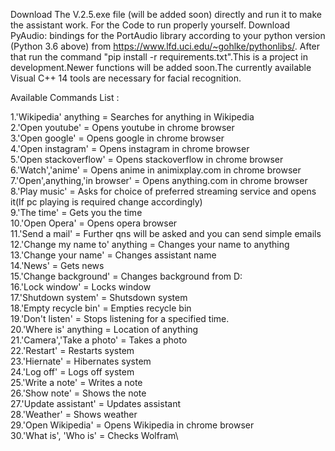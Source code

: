 Download The V.2.5.exe file (will be added soon) directly and run it to make the assistant work. For the Code to run properly yourself. Download PyAudio: bindings for the PortAudio library according to your python version (Python 3.6 above) from https://www.lfd.uci.edu/~gohlke/pythonlibs/. After that run the command "pip install -r requirements.txt".This is a project in development.Newer functions will be added soon.The currently available Visual C++ 14 tools are necessary for facial recognition.

Available Commands List :

1.'Wikipedia' anything = Searches for anything in Wikipedia\
2.'Open youtube' = Opens youtube in chrome browser\
3.'Open google' = Opens google in chrome browser\
4.'Open instagram' = Opens instagram in chrome browser\
5.'Open stackoverflow' = Opens stackoverflow in chrome browser\
6.'Watch','anime' = Opens anime in animixplay.com in chrome browser\
7.'Open',anything,'in browser' = Opens anything.com in chrome browser\
8.'Play music' = Asks for choice of preferred streaming service and opens it(If pc playing is required change accordingly)\
9.'The time' = Gets you the time\
10.'Open Opera' = Opens opera browser\
11.'Send a mail' = Further qns will be asked and you can send simple emails\
12.'Change my name to' anything = Changes your name to anything\
13.'Change your name' = Changes assistant name\
14.'News' = Gets news\
15.'Change background' = Changes background from D:\
16.'Lock window' = Locks window\
17.'Shutdown system' = Shutsdown system\
18.'Empty recycle bin' = Empties recycle bin\
19.'Don't listen' = Stops listening for a specified time.\
20.'Where is' anything = Location of anything\
21.'Camera','Take a photo' = Takes a photo\
22.'Restart' = Restarts system\
23.'Hiernate' = Hibernates system\
24.'Log off' = Logs off system\
25.'Write a note' = Writes a note\
26.'Show note' = Shows the note\
27.'Update assistant' = Updates assistant\
28.'Weather' = Shows weather\
29.'Open Wikipedia' = Opens Wikipedia in chrome browser\
30.'What is', 'Who is' = Checks Wolfram\
